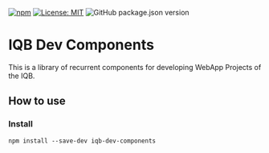 [![npm](https://img.shields.io/npm/v/iqb-components.svg?style=flat-square)](https://www.npmjs.com/package/iqb-dev-components)
[![License: MIT](https://img.shields.io/badge/License-MIT-yellow.svg?style=flat-square)](LICENSE)
![GitHub package.json version](https://img.shields.io/github/package-json/v/iqb-berlin/iqb-dev-components?style=flat-square)

# IQB Dev Components

This is a library of recurrent components for developing WebApp Projects of the IQB.

## How to use

### Install
```
npm install --save-dev iqb-dev-components
```
